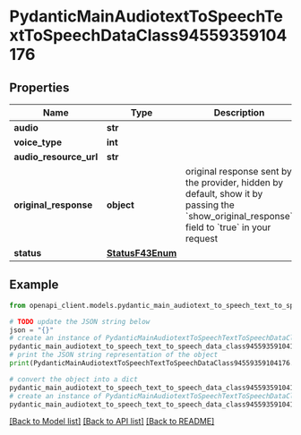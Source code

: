 # PydanticMainAudiotextToSpeechTextToSpeechDataClass94559359104176


## Properties

Name | Type | Description | Notes
------------ | ------------- | ------------- | -------------
**audio** | **str** |  | 
**voice_type** | **int** |  | 
**audio_resource_url** | **str** |  | 
**original_response** | **object** | original response sent by the provider, hidden by default, show it by passing the &#x60;show_original_response&#x60; field to &#x60;true&#x60; in your request | [optional] 
**status** | [**StatusF43Enum**](StatusF43Enum.md) |  | 

## Example

```python
from openapi_client.models.pydantic_main_audiotext_to_speech_text_to_speech_data_class94559359104176 import PydanticMainAudiotextToSpeechTextToSpeechDataClass94559359104176

# TODO update the JSON string below
json = "{}"
# create an instance of PydanticMainAudiotextToSpeechTextToSpeechDataClass94559359104176 from a JSON string
pydantic_main_audiotext_to_speech_text_to_speech_data_class94559359104176_instance = PydanticMainAudiotextToSpeechTextToSpeechDataClass94559359104176.from_json(json)
# print the JSON string representation of the object
print(PydanticMainAudiotextToSpeechTextToSpeechDataClass94559359104176.to_json())

# convert the object into a dict
pydantic_main_audiotext_to_speech_text_to_speech_data_class94559359104176_dict = pydantic_main_audiotext_to_speech_text_to_speech_data_class94559359104176_instance.to_dict()
# create an instance of PydanticMainAudiotextToSpeechTextToSpeechDataClass94559359104176 from a dict
pydantic_main_audiotext_to_speech_text_to_speech_data_class94559359104176_form_dict = pydantic_main_audiotext_to_speech_text_to_speech_data_class94559359104176.from_dict(pydantic_main_audiotext_to_speech_text_to_speech_data_class94559359104176_dict)
```
[[Back to Model list]](../README.md#documentation-for-models) [[Back to API list]](../README.md#documentation-for-api-endpoints) [[Back to README]](../README.md)


